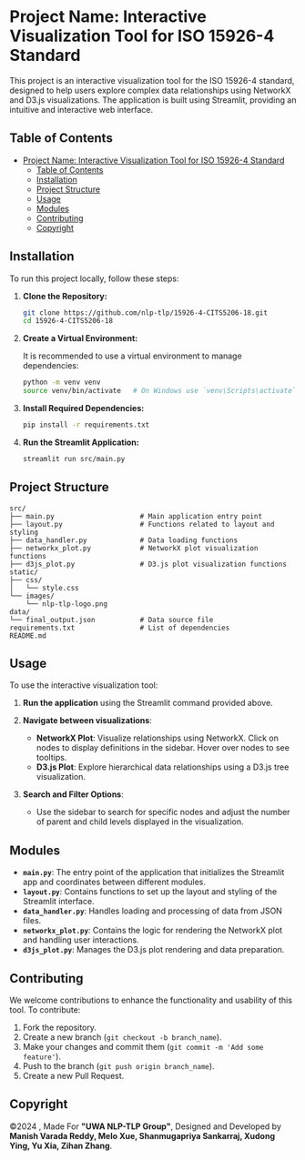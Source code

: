 # Project Name: Interactive Visualization Tool for ISO 15926-4 Standard

This project is an interactive visualization tool for the ISO 15926-4 standard, designed to help users explore complex data relationships using NetworkX and D3.js visualizations. The application is built using Streamlit, providing an intuitive and interactive web interface.

## Table of Contents

- [Project Name: Interactive Visualization Tool for ISO 15926-4 Standard](#project-name-interactive-visualization-tool-for-iso-15926-4-standard)
  - [Table of Contents](#table-of-contents)
  - [Installation](#installation)
  - [Project Structure](#project-structure)
  - [Usage](#usage)
  - [Modules](#modules)
  - [Contributing](#contributing)
  - [Copyright](#copyright)

## Installation

To run this project locally, follow these steps:

1. **Clone the Repository:**

   ```bash
   git clone https://github.com/nlp-tlp/15926-4-CITS5206-18.git
   cd 15926-4-CITS5206-18
   ```

2. **Create a Virtual Environment:**

   It is recommended to use a virtual environment to manage dependencies:

   ```bash
   python -m venv venv
   source venv/bin/activate   # On Windows use `venv\Scripts\activate`
   ```

3. **Install Required Dependencies:**

   ```bash
   pip install -r requirements.txt
   ```

4. **Run the Streamlit Application:**

   ```bash
   streamlit run src/main.py
   ```

## Project Structure

```
src/
├── main.py                     # Main application entry point
├── layout.py                   # Functions related to layout and styling
├── data_handler.py             # Data loading functions
├── networkx_plot.py            # NetworkX plot visualization functions
├── d3js_plot.py                # D3.js plot visualization functions
static/
├── css/
│   └── style.css
└── images/
    └── nlp-tlp-logo.png
data/
└── final_output.json           # Data source file
requirements.txt                # List of dependencies
README.md
```

## Usage

To use the interactive visualization tool:

1. **Run the application** using the Streamlit command provided above.
2. **Navigate between visualizations**:
   - **NetworkX Plot**: Visualize relationships using NetworkX. Click on nodes to display definitions in the sidebar. Hover over nodes to see tooltips.
   - **D3.js Plot**: Explore hierarchical data relationships using a D3.js tree visualization.

3. **Search and Filter Options**:
   - Use the sidebar to search for specific nodes and adjust the number of parent and child levels displayed in the visualization.

## Modules

- **`main.py`**: The entry point of the application that initializes the Streamlit app and coordinates between different modules.
- **`layout.py`**: Contains functions to set up the layout and styling of the Streamlit interface.
- **`data_handler.py`**: Handles loading and processing of data from JSON files.
- **`networkx_plot.py`**: Contains the logic for rendering the NetworkX plot and handling user interactions.
- **`d3js_plot.py`**: Manages the D3.js plot rendering and data preparation.

## Contributing

We welcome contributions to enhance the functionality and usability of this tool. To contribute:

1. Fork the repository.
2. Create a new branch (`git checkout -b branch_name`).
3. Make your changes and commit them (`git commit -m 'Add some feature'`).
4. Push to the branch (`git push origin branch_name`).
5. Create a new Pull Request.

## Copyright

&copy;2024 , Made For <b>"UWA NLP-TLP Group"</b>, Designed and Developed by <b>Manish Varada Reddy, Melo Xue, Shanmugapriya Sankarraj, Xudong Ying, Yu Xia, Zihan Zhang</b>.